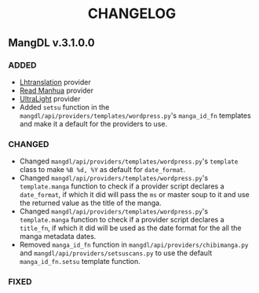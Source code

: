 <h1 align="center" style="font-weight: bold">
    CHANGELOG
</h1>

## **MangDL v.3.1.0.0**

### **ADDED**

- <a target="_blank" href="https://lhtranslation.net/">Lhtranslation</a> provider
- <a target="_blank" href="https://readmanhua.net/">Read Manhua</a> provider
- <a target="_blank" href="https://readlight.org/">UltraLight</a> provider
- Added `setsu` function in the `mangdl/api/providers/templates/wordpress.py`'s `manga_id_fn` templates and make it a default for the providers to use.

### **CHANGED**

- Changed `mangdl/api/providers/templates/wordpress.py`'s `template` class to make `%B %d, %Y` as default for `date_format`.
- Changed `mangdl/api/providers/templates/wordpress.py`'s `template.manga` function to check if a provider script declares a `date_format`, if which it did will pass the `ms` or master soup to it and use the returned value as the title of the manga.
- Changed `mangdl/api/providers/templates/wordpress.py`'s `template.manga` function to check if a provider script declares a `title_fn`, if which it did will be used as the date format for the all the manga metadata dates.
- Removed `manga_id_fn` function in `mangdl/api/providers/chibimanga.py` and `mangdl/api/providers/setsuscans.py` to use the default `manga_id_fn.setsu` template function.

### **FIXED**